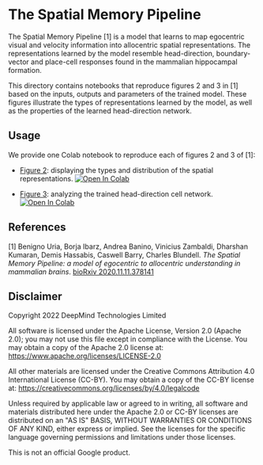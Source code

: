 # The Spatial Memory Pipeline

The Spatial Memory Pipeline [1] is a model that learns to map egocentric visual
and velocity information into allocentric spatial representations. The
representations learned by the model resemble head-direction, boundary-vector
and place-cell responses found in the mammalian hippocampal formation.

This directory contains notebooks that reproduce figures 2 and 3 in [1] based
on the inputs, outputs and parameters of the trained model. These figures
illustrate the types of representations learned by the model, as well as
the properties of the learned head-direction network.

## Usage

We provide one Colab notebook to reproduce each of figures 2 and 3 of [1]:

* [Figure 2](https://colab.research.google.com/github/deepmind/deepmind_research/blob/master/spatial_memory_pipeline/figure_2.ipynb): displaying the types and distribution of the
  spatial representations. [![Open In Colab](https://colab.research.google.com/assets/colab-badge.svg)](https://colab.research.google.com/github/deepmind/deepmind_research/blob/master/spatial_memory_pipeline/figure_2.ipynb)

* [Figure 3](https://colab.research.google.com/github/deepmind/deepmind_research/blob/master/spatial_memory_pipeline/figure_3.ipynb): analyzing the trained head-direction cell network. [![Open In Colab](https://colab.research.google.com/assets/colab-badge.svg)](https://colab.research.google.com/github/deepmind/deepmind_research/blob/master/spatial_memory_pipeline/figure_3.ipynb)

## References

[1] Benigno Uria, Borja Ibarz, Andrea Banino, Vinicius Zambaldi,
Dharshan Kumaran, Demis Hassabis, Caswell Barry, Charles Blundell.
*The Spatial Memory Pipeline: a model of egocentric to allocentric
understanding in mammalian brains*. [bioRxiv 2020.11.11.378141](https://www.biorxiv.org/content/10.1101/2020.11.11.378141v1.full)

## Disclaimer

Copyright 2022 DeepMind Technologies Limited

All software is licensed under the Apache License, Version 2.0 (Apache 2.0); you may not use this file except in compliance with the License. You may obtain a copy of the Apache 2.0 license at: https://www.apache.org/licenses/LICENSE-2.0

All other materials are licensed under the Creative Commons Attribution 4.0 International License (CC-BY).  You may obtain a copy of the CC-BY license at: https://creativecommons.org/licenses/by/4.0/legalcode

Unless required by applicable law or agreed to in writing, all software and materials distributed here under the Apache 2.0 or CC-BY licenses are distributed on an "AS IS" BASIS, WITHOUT WARRANTIES OR CONDITIONS OF ANY KIND, either express or implied. See the licenses for the specific language governing permissions and limitations under those licenses.

This is not an official Google product.

